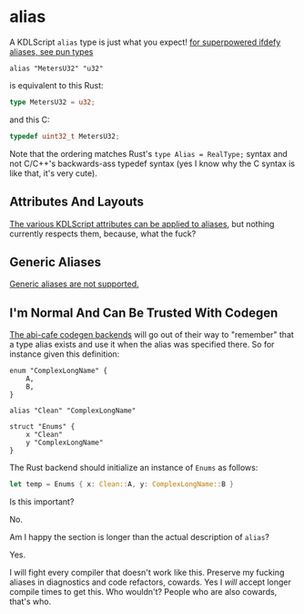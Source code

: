 # alias

A KDLScript `alias` type is just what you expect! [for superpowered ifdefy aliases, see pun types](./pun.md)

```kdl
alias "MetersU32" "u32"
```

is equivalent to this Rust:

```rust
type MetersU32 = u32;
```

and this C:

```C
typedef uint32_t MetersU32;
```

Note that the ordering matches Rust's `type Alias = RealType;` syntax and not C/C++'s backwards-ass typedef syntax (yes I know why the C syntax is like that, it's very cute).



## Attributes And Layouts

[The various KDLScript attributes can be applied to aliases](../attributes.md), but nothing currently respects them, because, what the fuck?



## Generic Aliases

[Generic aliases are not supported.](https://github.com/Gankra/abi-cafe/issues/50)



## I'm Normal And Can Be Trusted With Codegen

[The abi-cafe codegen backends](../../harness/combos/toolchains.md) will go out of their way to "remember" that a type alias exists and use it when the alias was specified there. So for instance given this definition:

```kdl
enum "ComplexLongName" {
    A,
    B,
}

alias "Clean" "ComplexLongName"

struct "Enums" {
    x "Clean"
    y "ComplexLongName"
}
```

The Rust backend should initialize an instance of `Enums` as follows:

```rust
let temp = Enums { x: Clean::A, y: ComplexLongName::B }
```

Is this important?

No.

Am I happy the section is longer than the actual description of `alias`?

Yes.

I will fight every compiler that doesn't work like this. Preserve my fucking aliases in diagnostics and code refactors, cowards. Yes I *will* accept longer compile times to get this. Who wouldn't? People who are also cowards, that's who.
